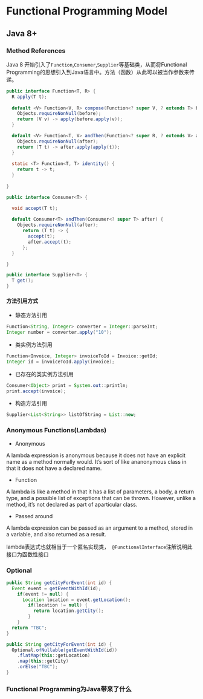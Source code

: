 # Functional Programming Model

## Java 8+
### Method References
Java 8 开始引入了`Function`,`Consumer`,`Supplier`等基础类，从而将Functional Programming的思想引入到Java语言中。方法（函数）从此可以被当作参数来传递。
```Java
public interface Function<T, R> {
  R apply(T t);
  
  default <V> Function<V, R> compose(Function<? super V, ? extends T> before) {
    Objects.requireNonNull(before);
    return (V v) -> apply(before.apply(v));
  }

  default <V> Function<T, V> andThen(Function<? super R, ? extends V> after) {
    Objects.requireNonNull(after);
    return (T t) -> after.apply(apply(t));
  }
  
  static <T> Function<T, T> identity() {
    return t -> t;
  }
  
}
```
```Java
public interface Consumer<T> {

  void accept(T t);
  
  default Consumer<T> andThen(Consumer<? super T> after) {
    Objects.requireNonNull(after);
      return (T t) -> { 
        accept(t); 
        after.accept(t); 
      };
  }  

}
```
```Java
public interface Supplier<T> {
  T get();
}
```

#### 方法引用方式
- 静态方法引用
```Java
Function<String, Integer> converter = Integer::parseInt;
Integer number = converter.apply("10");
```
- 类实例方法引用
```Java
Function<Invoice, Integer> invoiceToId = Invoice::getId;
Integer id = invoiceToId.apply(invoice);
```
- 已存在的类实例方法引用
```Java
Consumer<Object> print = System.out::println;
print.accept(invoice);
```
- 构造方法引用
```Java
Supplier<List<String>> listOfString = List::new;
```

### Anonymous Functions(Lambdas)
- Anonymous


A lambda expression is anonymous because it does not have an explicit name as a method normally would. It’s sort of like ananonymous class in that it does not have a declared name.
- Function

A lambda is like a method in that it has a list of parameters, a body, a return type, and a possible list of exceptions that can be thrown. However, unlike a method, it’s not declared as part of aparticular class.
- Passed around


A lambda expression can be passed as an argument to a method, stored in a variable, and also returned as a result.

lambda表达式也就相当于一个匿名实现类，` @FunctionalInterface`注解说明此接口为函数性接口

### Optional
```Java
public String getCityForEvent(int id) {
  Event event = getEventWithId(id);
    if(event != null) {
      Location location = event.getLocation();
        if(location != null) {
          return location.getCity();
        }
    }
  return "TBC";
}

public String getCityForEvent(int id) {
  Optional.ofNullable(getEventWithId(id))
    .flatMap(this::getLocation)
    .map(this::getCity)
    .orElse("TBC");
}
```

### Functional Programming为Java带来了什么

